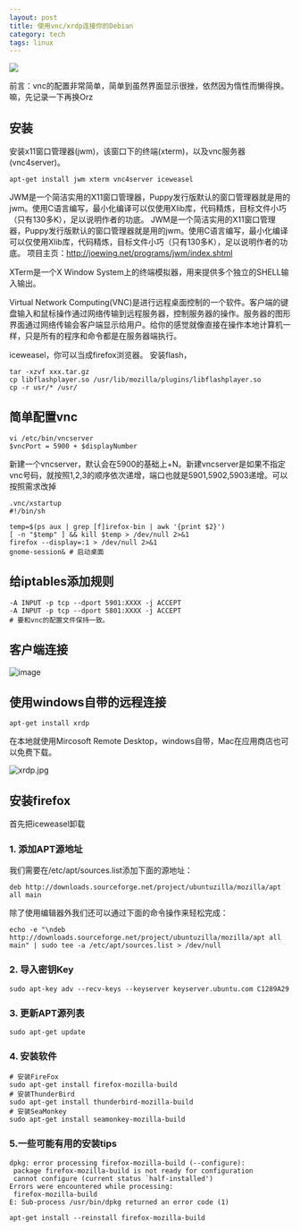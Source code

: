 ```yaml
---
layout: post
title: 使用vnc/xrdp连接你的Debian
category: tech
tags: linux
---
```


![](https://cdn.kelu.org/blog/tags/linux.jpg)

前言：vnc的配置非常简单，简单到虽然界面显示很挫，依然因为惰性而懒得换。嘛，先记录一下再换Orz

## 安装

安装x11窗口管理器(jwm)，该窗口下的终端(xterm)，以及vnc服务器(vnc4server)。

	apt-get install jwm xterm vnc4server iceweasel
	

JWM是一个简洁实用的X11窗口管理器，Puppy发行版默认的窗口管理器就是用的jwm。使用C语言编写，最小化编译可以仅使用Xlib库，代码精炼，目标文件小巧（只有130多K），足以说明作者的功底。
JWM是一个简洁实用的X11窗口管理器，Puppy发行版默认的窗口管理器就是用的jwm。使用C语言编写，最小化编译可以仅使用Xlib库，代码精炼，目标文件小巧（只有130多K），足以说明作者的功底。
项目主页：http://joewing.net/programs/jwm/index.shtml

XTerm是一个X Window System上的终端模拟器，用来提供多个独立的SHELL输入输出。

Virtual Network Computing(VNC)是进行远程桌面控制的一个软件。客户端的键盘输入和鼠标操作通过网络传输到远程服务器，控制服务器的操作。服务器的图形界面通过网络传输会客户端显示给用户。给你的感觉就像直接在操作本地计算机一样，只是所有的程序和命令都是在服务器端执行。

iceweasel，你可以当成firefox浏览器。
安装flash，

    tar -xzvf xxx.tar.gz
    cp libflashplayer.so /usr/lib/mozilla/plugins/libflashplayer.so
    cp -r usr/* /usr/
## 简单配置vnc

	vi /etc/bin/vncserver
	$vncPort = 5900 + $displayNumber

新建一个vncserver，默认会在5900的基础上+N。新建vncserver是如果不指定vnc号码，就按照1,2,3的顺序依次递增，端口也就是5901,5902,5903递增。可以按照需求改掉

	.vnc/xstartup
	#!/bin/sh
	
	temp=$(ps aux | grep [f]irefox-bin | awk '{print $2}')
	[ -n "$temp" ] && kill $temp > /dev/null 2>&1
	firefox --display=:1 > /dev/null 2>&1
	gnome-session& # 启动桌面

## 给iptables添加规则

	-A INPUT -p tcp --dport 5901:XXXX -j ACCEPT
	-A INPUT -p tcp --dport 5801:XXXX -j ACCEPT
	# 要和vnc的配置文件保持一致。

## 客户端连接

![image](https://cdn.kelu.org/blog/2015/01/vnc-connect.jpg)

## 使用windows自带的远程连接

	apt-get install xrdp

在本地就使用Mircosoft Remote Desktop，windows自带，Mac在应用商店也可以免费下载。

![xrdp.jpg](https://cdn.kelu.org/blog/2015/01/xrdp.jpg)

## 安装firefox

首先把iceweasel卸载

### 1. 添加APT源地址

我们需要在/etc/apt/sources.list添加下面的源地址：

	deb http://downloads.sourceforge.net/project/ubuntuzilla/mozilla/apt all main

除了使用编辑器外我们还可以通过下面的命令操作来轻松完成：

	echo -e "\ndeb http://downloads.sourceforge.net/project/ubuntuzilla/mozilla/apt all main" | sudo tee -a /etc/apt/sources.list > /dev/null

### 2. 导入密钥Key

	sudo apt-key adv --recv-keys --keyserver keyserver.ubuntu.com C1289A29

### 3. 更新APT源列表

	sudo apt-get update

### 4. 安装软件

	# 安装FireFox
	sudo apt-get install firefox-mozilla-build
	# 安装ThunderBird
	sudo apt-get install thunderbird-mozilla-build
	# 安装SeaMonkey
	sudo apt-get install seamonkey-mozilla-build

### 5.一些可能有用的安装tips

    dpkg: error processing firefox-mozilla-build (--configure):
     package firefox-mozilla-build is not ready for configuration
     cannot configure (current status `half-installed')
    Errors were encountered while processing:
     firefox-mozilla-build
    E: Sub-process /usr/bin/dpkg returned an error code (1)
    
    apt-get install --reinstall firefox-mozilla-build

